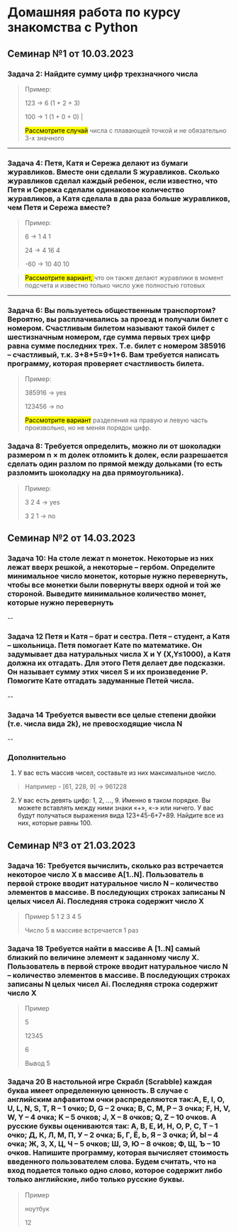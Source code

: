 # __Домашняя работа по курсу знакомства с Python__

## __Семинар №1 от 10.03.2023__

### __Задача 2__: Найдите сумму цифр трехзначного числа

>Пример:
>
>123 -> 6 (1 + 2 + 3)
>
>100 -> 1 (1 + 0 + 0) |
>
><mark>Рассмотрите случай</mark> числа с плавающей точкой и не обязательно 3-х значного

---

### __Задача 4:__  Петя, Катя и Сережа делают из бумаги журавликов. Вместе они сделали S журавликов. Сколько журавликов сделал каждый ребенок, если известно, что Петя и Сережа сделали одинаковое количество журавликов, а Катя сделала в два раза больше журавликов, чем Петя и Сережа вместе?

>Пример:
>
>6 -> 1  4  1
>
>24 -> 4  16  4
>
>-60 -> 10  40  10

><mark>Рассмотрите вариант, </mark>что он также делают журавлики в момент подсчета и известно только число уже полностью готовых

---

### __Задача 6:__ Вы пользуетесь общественным транспортом? Вероятно, вы расплачивались за проезд и получали билет с номером. Счастливым билетом называют такой билет с шестизначным номером, где сумма первых трех цифр равна сумме последних трех. Т.е. билет с номером 385916 – счастливый, т.к. 3+8+5=9+1+6. Вам требуется написать программу, которая проверяет счастливость билета.

>Пример:
>
>385916 -> yes
>
>123456 -> no
>
><mark>Рассмотрите вариант</mark> разделения на правую и левую часть произвольно, но не меняя порядок цифр.

### __Задача 8:__ Требуется определить, можно ли от шоколадки размером n × m долек отломить k долек, если разрешается сделать один разлом по прямой между дольками (то есть разломить шоколадку на два прямоугольника).

>Пример:
>
>3 2 4 -> yes
>
>3 2 1 -> no

## __Семинар №2 от 14.03.2023__

### __Задача 10:__ На столе лежат n монеток. Некоторые из них лежат вверх решкой, а некоторые – гербом. Определите минимальное число монеток, которые нужно перевернуть, чтобы все монетки были повернуты вверх одной и той же стороной. Выведите минимальное количество монет, которые нужно перевернуть

--

### __Задача 12__  Петя и Катя – брат и сестра. Петя – студент, а Катя – школьница. Петя помогает Кате по математике. Он задумывает два натуральных числа X и Y (X,Y≤1000), а Катя должна их отгадать. Для этого Петя делает две подсказки. Он называет сумму этих чисел S и их произведение P. Помогите Кате отгадать задуманные Петей числа.

--

### __Задача 14__ Требуется вывести все целые степени двойки (т.е. числа вида 2k), не превосходящие числа N

--

### __Дополнительно__

1. У вас есть массив чисел, составьте из них максимальное число.

> Например - [61, 228, 9] -> 961228
>

2. У вас есть девять цифр: 1, 2, …, 9. Именно в таком порядке. Вы можете вставлять между ними знаки «+», «-» или ничего. У вас будут получаться выражения вида 123+45-6+7+89. Найдите все из них, которые равны 100.

## __Семинар №3 от 21.03.2023__

### __Задача 16:__ Требуется вычислить, сколько раз встречается некоторое число X в массиве A[1..N]. Пользователь в первой строке вводит натуральное число N – количество элементов в массиве. В последующих  строках записаны N целых чисел Ai. Последняя строка содержит число X

> Пример 
> 5
> 1 2 3 4 5
>
> Число 5 в массиве встречается 1 раз

### __Задача 18__ Требуется найти в массиве A [1..N] самый близкий по величине элемент к заданному числу X. Пользователь в первой строке вводит натуральное число N – количество элементов в массиве. В последующих  строках записаны N целых чисел Ai. Последняя строка содержит число X

> Пример
>
> 5
>
> 12345
>
> 6
>
> Вывод 5
>

### __Задача 20__ В настольной игре Скрабл (Scrabble) каждая буква имеет определенную ценность. В случае с английским алфавитом очки распределяются так:A, E, I, O, U, L, N, S, T, R – 1 очко; D, G – 2 очка; B, C, M, P – 3 очка; F, H, V, W, Y – 4 очка; K – 5 очков; J, X – 8 очков; Q, Z – 10 очков. А русские буквы оцениваются так: А, В, Е, И, Н, О, Р, С, Т – 1 очко; Д, К, Л, М, П, У – 2 очка; Б, Г, Ё, Ь, Я – 3 очка; Й, Ы – 4 очка; Ж, З, Х, Ц, Ч – 5 очков; Ш, Э, Ю – 8 очков; Ф, Щ, Ъ – 10 очков. Напишите программу, которая вычисляет стоимость введенного пользователем слова. Будем считать, что на вход подается только одно слово, которое содержит либо только английские, либо только русские буквы.

> Пример
>
> ноутбук
>
> 12
>